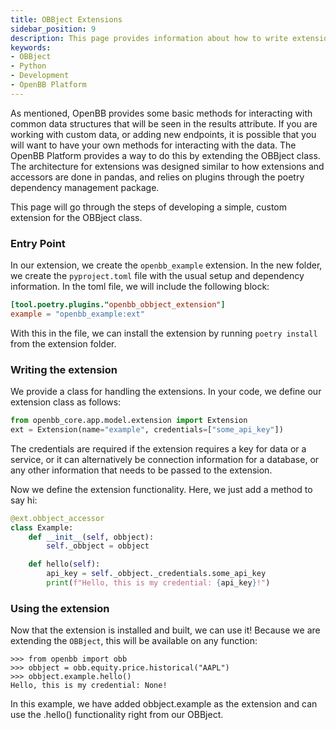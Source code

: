 ```yaml
---
title: OBBject Extensions
sidebar_position: 9
description: This page provides information about how to write extensions for the OpenBB OBBject class.
keywords:
- OBBject
- Python
- Development
- OpenBB Platform
---
```


As mentioned, OpenBB provides some basic methods for interacting with common data structures that will be seen in the results attribute.
If you are working with custom data, or adding new endpoints, it is possible that you will want to have your own methods for interacting with the data.
The OpenBB Platform provides a way to do this by extending the OBBject class.
The architecture for extensions was designed similar to how extensions and accessors are done in pandas, and relies on plugins through the poetry dependency management package.

This page will go through the steps of developing a simple, custom extension for the OBBject class.

### Entry Point

In our extension, we create the `openbb_example` extension.  In the new folder, we create the `pyproject.toml` file with the usual setup and dependency information.  In the toml file, we will include the following block:
```toml
[tool.poetry.plugins."openbb_obbject_extension"]
example = "openbb_example:ext"
```

With this in the file, we can install the extension by running `poetry install` from the extension folder.

### Writing the extension

We provide a class for handling the extensions.  In your code, we define our extension class as follows:

```python
from openbb_core.app.model.extension import Extension
ext = Extension(name="example", credentials=["some_api_key"])
```

The credentials are required if the extension requires a key for data or a service, or it can alternatively be connection information for a database, or any other information that needs to be passed to the extension.

Now we define the extension functionality.  Here, we just add a method to say hi:


```python
@ext.obbject_accessor
class Example:
    def __init__(self, obbject):
        self._obbject = obbject

    def hello(self):
        api_key = self._obbject._credentials.some_api_key
        print(f"Hello, this is my credential: {api_key}!")
```

### Using the extension

Now that the extension is installed and built, we can use it!  Because we are extending the `OBBject`, this will be available on any function:

```shell
>>> from openbb import obb
>>> obbject = obb.equity.price.historical("AAPL")
>>> obbject.example.hello()
Hello, this is my credential: None!
```

In this example, we have added obbject.example as the extension and can use the .hello() functionality right from our OBBject.
